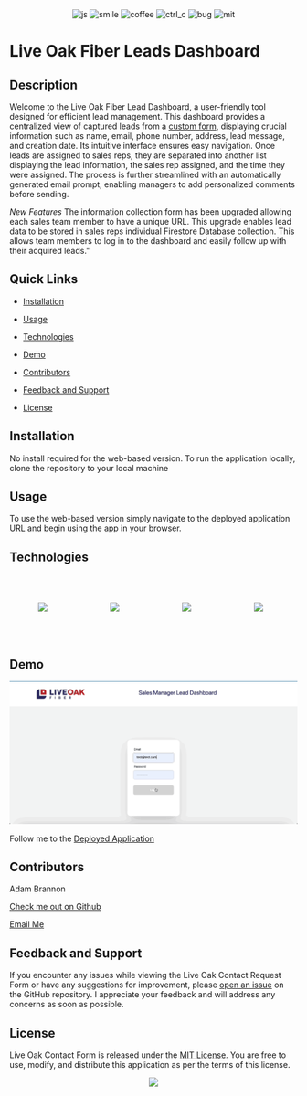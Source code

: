 <div align="center">
<img src="https://forthebadge.com/images/badges/made-with-javascript.svg" alt="js">
<img src="https://forthebadge.com/images/badges/makes-people-smile.svg" alt="smile">
<img src="https://forthebadge.com/images/badges/powered-by-coffee.svg" alt="coffee">
<img src="https://forthebadge.com/images/badges/ctrl-c-ctrl-v.svg" alt="ctrl_c">
<img src="https://forthebadge.com/images/badges/not-a-bug-a-feature.svg" alt="bug">
<img src="https://forthebadge.com/images/badges/license-mit.svg" alt="mit">

</div>

          
          
# Live Oak Fiber Leads Dashboard

## Description

Welcome to the Live Oak Fiber Lead Dashboard, a user-friendly tool designed for efficient lead management. This dashboard provides a centralized view of captured leads from a [custom form](https://live-oak-form.vercel.app/), displaying crucial information such as name, email, phone number, address, lead message, and creation date. Its intuitive interface ensures easy navigation. Once leads are assigned to sales reps, they are separated into another list displaying the lead information, the sales rep assigned, and the time they were assigned. The process is further streamlined with an automatically generated email prompt, enabling managers to add personalized comments before sending. 

*New Features*
The information collection form has been upgraded allowing each sales team member to have a unique URL. This upgrade enables lead data to be stored in sales reps individual Firestore Database collection. This allows team members to log in to the dashboard and easily follow up with their acquired leads."


## Quick Links

- [Installation](#installation)
  
- [Usage](#usage)

- [Technologies](#technologies)

- [Demo](#demo)
  
- [Contributors](#contributors)
  
- [Feedback and Support](#feedback-and-support)
  
- [License](#license)

## Installation

No install required for the web-based version. To run the application locally, clone the repository to your local machine

## Usage

To use the web-based version simply navigate to the deployed application [URL](https://lofmanagerdashboard.vercel.app/) and begin using the app in your browser.


## Technologies

<div style="display:flex; align-items:center">
<img src="https://cdn.jsdelivr.net/gh/devicons/devicon/icons/javascript/javascript-original.svg" style="width:100px;height:auto;padding:50px;"/>
<img src="https://cdn.jsdelivr.net/gh/devicons/devicon/icons/react/react-original.svg" style="width:100px;height:auto;padding:50px;"/>
<img src="https://cdn.jsdelivr.net/gh/devicons/devicon/icons/tailwindcss/tailwindcss-plain.svg" style="width:100px;height:auto;padding:50px;color:white;"/>
<img src="https://cdn.jsdelivr.net/gh/devicons/devicon/icons/firebase/firebase-plain-wordmark.svg" style="width:100px;height:auto;padding:50px;"/>
</div>          


## Demo


<img src="./src/assets/images/lofdashboard.gif" style="width:900px;height:auto">

Follow me to the [Deployed Application](https://lofmanagerdashboard.vercel.app/)


## Contributors
Adam Brannon

[Check me out on Github](https://github.com/adam-brannon09)

[Email Me](mailto:adam.brannon09@icloud.com)


## Feedback and Support

If you encounter any issues while viewing the Live Oak Contact Request Form or have any suggestions for improvement, please [open an issue](https://github.com/adam-brannon09/lofmanagerdashboard/issues) on the GitHub repository. I appreciate your feedback and will address any concerns as soon as possible.

## License

Live Oak Contact Form is released under the [MIT License](https://opensource.org/licenses/MIT). You are free to use, modify, and distribute this application as per the terms of this license.


<div align="center">
    <img src="https://forthebadge.com/images/badges/built-by-developers.svg" />
</div>